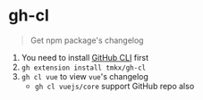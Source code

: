# gh-cl

> Get npm package's changelog

1. You need to install [GitHub CLI](https://cli.github.com/) first
2. `gh extension install tmkx/gh-cl`
3. `gh cl vue` to view `vue`'s changelog
    - `gh cl vuejs/core` support GitHub repo also
